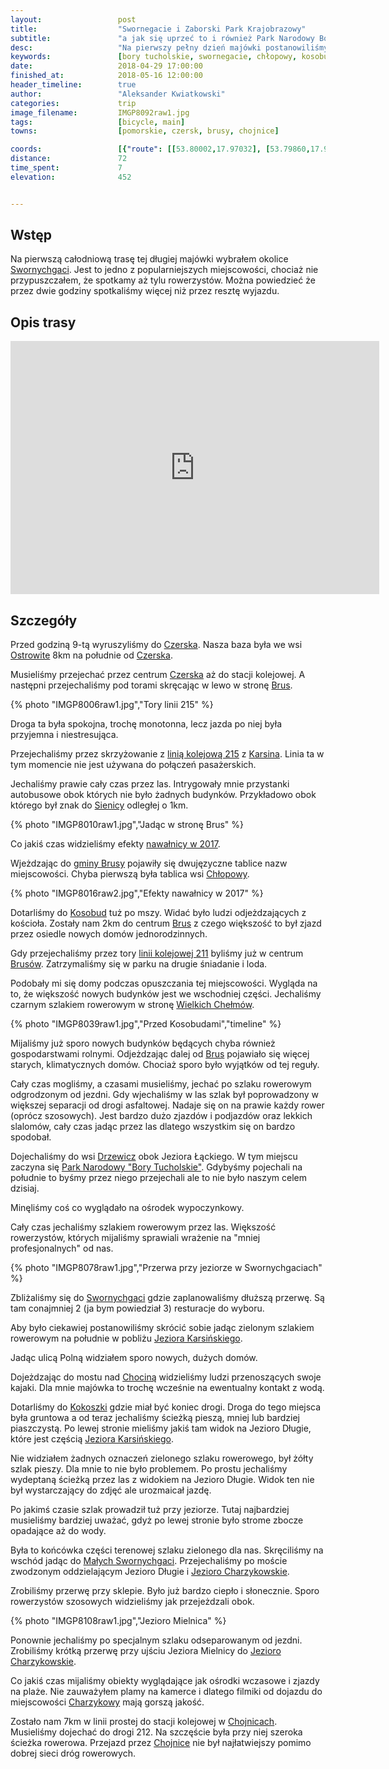 ```yaml
---
layout:                 post
title:                  "Swornegacie i Zaborski Park Krajobrazowy"
subtitle:               "a jak się uprzeć to i również Park Narodowy Bory Tucholskie"
desc:                   "Na pierwszy pełny dzień majówki postanowiliśmy udać się w stronę Swornychgaci. Swornegacie i Wdzydze to są chyba najpopularniejsze miejsca, które planowaliśmy zobaczyć podczas tego wyjazdu. Nie przypuszczałem, że większość ludzi na rowerze właśnie będzie tam."
keywords:               [bory tucholskie, swornegacie, chłopowy, kosobudy, wiosna, ścieżka rowerowa, jezioro karsińskie, jezioro charzykowskie]
date:                   2018-04-29 17:00:00
finished_at:            2018-05-16 12:00:00
header_timeline:        true
author:                 "Aleksander Kwiatkowski"
categories:             trip
image_filename:         IMGP8092raw1.jpg
tags:                   [bicycle, main]
towns:                  [pomorskie, czersk, brusy, chojnice]

coords:                 [{"route": [[53.80002,17.97032], [53.79860,17.95685], [53.82273,17.89170], [53.83022,17.84724], [53.83797,17.81900], [53.86764,17.75755], [53.87407,17.75789], [53.88712,17.71446], [53.86987,17.67163], [53.88206,17.64288], [53.88120,17.63292], [53.86678,17.61447], [53.85276,17.57636], [53.85190,17.56640], [53.86380,17.51533], [53.85580,17.49233], [53.83164,17.49001], [53.81771,17.48830], [53.81827,17.51216], [53.80438,17.51190], [53.77908,17.53198], [53.75696,17.51413], [53.73346,17.51096], [53.71427,17.52898], [53.68845,17.57713]], "type": "bicycle"}]
distance:               72
time_spent:             7
elevation:              452


---
```


[wiki-linia-215]: https://pl.wikipedia.org/wiki/Linia_kolejowa_nr_215
[wiki-nawalnica]: https://pl.wikipedia.org/wiki/Nawa%C5%82nice_w_Polsce_(2017)
[wiki-linia-211]: https://pl.wikipedia.org/wiki/Linia_kolejowa_nr_211
[wiki-swornegacie]: https://pl.wikipedia.org/wiki/Swornegacie
[wiki-czersk]: https://pl.wikipedia.org/wiki/Czersk
[wiki-ostrowite]: https://pl.wikipedia.org/wiki/Ostrowite_(gmina_Czersk)
[wiki-brusy]: https://pl.wikipedia.org/wiki/Brusy
[wiki-karsin]: https://pl.wikipedia.org/wiki/Karsin
[wiki-sienica]: https://pl.wikipedia.org/wiki/Sienica_(wojew%C3%B3dztwo_pomorskie)
[wiki-brusy-gmina]: https://pl.wikipedia.org/wiki/Brusy_(gmina)
[wiki-chlopowy]: https://pl.wikipedia.org/wiki/Ch%C5%82opowy
[wiki-kosobudy]: https://pl.wikipedia.org/wiki/Kosobudy_(wojew%C3%B3dztwo_pomorskie)
[wiki-wielkie-chelmy]: https://pl.wikipedia.org/wiki/Wielkie_Che%C5%82my
[wiki-drzewicz]: https://pl.wikipedia.org/wiki/Drzewicz
[wiki-jezioro-karsinskie]: https://pl.wikipedia.org/wiki/Jezioro_Karsi%C5%84skie
[wiki-chocina]: https://pl.wikipedia.org/wiki/Chocina
[wiki-kokoszka]: https://pl.wikipedia.org/wiki/Kokoszka_(wojew%C3%B3dztwo_pomorskie)
[wiki-male-swornegacie]: https://pl.wikipedia.org/wiki/Ma%C5%82e_Swornegacie
[wiki-jezioro-charzykowskie]: https://pl.wikipedia.org/wiki/Jezioro_Charzykowskie
[wiki-charzykowy]: https://pl.wikipedia.org/wiki/Charzykowy
[wiki-chojnice]: https://pl.wikipedia.org/wiki/Chojnice
[wiki-park-narodowy]: https://pl.wikipedia.org/wiki/Park_Narodowy_%E2%80%9EBory_Tucholskie%E2%80%9D

## Wstęp

Na pierwszą całodniową trasę tej długiej majówki wybrałem okolice [Swornychgaci][wiki-swornegacie].
Jest to jedno z popularniejszych miejscowości, chociaż nie przypuszczałem, że
spotkamy aż tylu rowerzystów. Można powiedzieć że przez dwie godziny spotkaliśmy
więcej niż przez resztę wyjazdu.

## Opis trasy

<iframe height='405' width='590' frameborder='0' allowtransparency='true' scrolling='no' src='https://www.strava.com/activities/1539419947/embed/f52b137347f590caaefef2e3ba8c8eb1970092fc'></iframe>

## Szczegóły

Przed godziną 9-tą wyruszyliśmy do [Czerska][wiki-czersk]. Nasza baza była we wsi
[Ostrowite][wiki-ostrowite] 8km na południe od [Czerska][wiki-czersk].

Musieliśmy przejechać przez centrum [Czerska][wiki-czersk] aż do stacji kolejowej.
A następni przejechaliśmy
pod torami skręcając w lewo w stronę [Brus][wiki-brusy].

{% photo "IMGP8006raw1.jpg","Tory linii 215" %}

Droga ta była spokojna, trochę monotonna, lecz jazda po niej była przyjemna
i niestresująca.

Przejechaliśmy przez skrzyżowanie z [linią kolejową 215][wiki-linia-215]
z [Karsina][wiki-karsin]. Linia ta w tym momencie nie jest używana do
połączeń pasażerskich.

Jechaliśmy prawie cały czas przez las. Intrygowały mnie przystanki autobusowe
obok których nie było żadnych budynków. Przykładowo obok którego
był znak do [Sienicy][wiki-sienica] odległej o 1km.

{% photo "IMGP8010raw1.jpg","Jadąc w stronę Brus" %}

Co jakiś czas widzieliśmy efekty [nawałnicy w 2017][wiki-nawalnica].

Wjeżdzając do [gminy Brusy][wiki-brusy-gmina] pojawiły się dwujęzyczne
tablice nazw miejscowości. Chyba pierwszą była tablica wsi [Chłopowy][wiki-chlopowy].

{% photo "IMGP8016raw2.jpg","Efekty nawałnicy w 2017" %}

Dotarliśmy do [Kosobud][wiki-kosobudy] tuż po mszy. Widać było ludzi odjeżdzających
z kościoła. Zostały nam 2km do centrum [Brus][wiki-brusy] z czego większość
to był zjazd przez osiedle nowych domów jednorodzinnych.

Gdy przejechaliśmy przez tory [linii kolejowej 211][wiki-linia-211] byliśmy
już w centrum [Brusów][wiki-brusy]. Zatrzymaliśmy się w parku na drugie śniadanie i loda.

Podobały mi się domy podczas opuszczania tej miejscowości. Wygląda na to, że
większość nowych budynków jest we wschodniej części. Jechaliśmy czarnym szlakiem rowerowym
w stronę [Wielkich Chełmów][wiki-wielkie-chelmy].

{% photo "IMGP8039raw1.jpg","Przed Kosobudami","timeline" %}

Mijaliśmy już sporo nowych budynków będących chyba również gospodarstwami
rolnymi. Odjeżdzając dalej od [Brus][wiki-brusy] pojawiało się więcej
starych, klimatycznych domów. Chociaż sporo było wyjątków od tej reguły.

Cały czas mogliśmy, a czasami musieliśmy, jechać po szlaku rowerowym odgrodzonym od
jezdni.
Gdy wjechaliśmy w las szlak był poprowadzony w większej separacji od drogi asfaltowej.
Nadaje się on na prawie każdy rower (oprócz szosowych).
Jest bardzo dużo zjazdów i podjazdów oraz lekkich slalomów, cały czas jadąc
przez las dlatego wszystkim się on bardzo spodobał.

Dojechaliśmy do wsi [Drzewicz][wiki-drzewicz] obok Jeziora Łąckiego. W tym miejscu
zaczyna się [Park Narodowy "Bory Tucholskie"][wiki-park-narodowy]. Gdybyśmy pojechali
na południe to byśmy przez niego przejechali ale to nie było naszym celem dzisiaj.

Minęliśmy coś co wyglądało na ośrodek wypoczynkowy.

Cały czas jechaliśmy szlakiem rowerowym przez las. Większość rowerzystów,
których mijaliśmy sprawiali wrażenie na "mniej profesjonalnych" od nas.

{% photo "IMGP8078raw1.jpg","Przerwa przy jeziorze w Swornychgaciach" %}

Zbliżaliśmy się do
[Swornychgaci][wiki-swornegacie] gdzie zaplanowaliśmy dłuższą przerwę. Są
tam conajmniej 2 (ja bym powiedział 3) resturacje do wyboru.

Aby było ciekawiej postanowiliśmy skrócić sobie jadąc zielonym szlakiem rowerowym
na południe w pobliżu [Jeziora Karsińskiego][wiki-jezioro-karsinskie].

Jadąc ulicą Polną widziałem sporo nowych, dużych domów.

Dojeżdzając do mostu nad [Chociną][wiki-chocina] widzieliśmy ludzi przenoszących
swoje kajaki. Dla mnie majówka to trochę wcześnie na ewentualny kontakt z wodą.

Dotarliśmy do [Kokoszki][wiki-kokoszka] gdzie miał być koniec drogi. Droga
do tego miejsca była gruntowa
a od teraz jechaliśmy ścieżką pieszą, mniej lub bardziej piaszczystą. Po
lewej stronie mieliśmy jakiś tam widok na Jezioro Długie, które jest częścią
[Jeziora Karsińskiego][wiki-jezioro-karsinskie].

Nie widziałem żadnych oznaczeń zielonego szlaku rowerowego, był żółty szlak
pieszy. Dla mnie to nie było problemem. Po prostu jechaliśmy wydeptaną ścieżką
przez las z widokiem na Jezioro Długie. Widok ten nie był wystarczający do
zdjęć ale urozmaicał jazdę.

Po jakimś czasie szlak prowadził tuż przy jeziorze. Tutaj najbardziej musieliśmy
bardziej uważać, gdyż po lewej stronie było strome zbocze opadające aż do wody.

Była to końcówka części
terenowej szlaku zielonego dla nas. Skręciliśmy na wschód jadąc do
[Małych Swornychgaci][wiki-male-swornegacie]. Przejechaliśmy po moście zwodzonym
oddzielającym Jezioro Długie i [Jezioro Charzykowskie][wiki-jezioro-charzykowskie].

Zrobiliśmy przerwę przy sklepie. Było już bardzo ciepło i słonecznie. Sporo
rowerzystów szosowych widzieliśmy jak przejeżdzali obok.

{% photo "IMGP8108raw1.jpg","Jezioro Mielnica" %}

Ponownie jechaliśmy po specjalnym szlaku odseparowanym od jezdni. Zrobiliśmy krótką
przerwę przy ujściu Jeziora Mielnicy do [Jezioro Charzykowskie][wiki-jezioro-charzykowskie].

Co jakiś czas mijaliśmy obiekty wyglądające jak ośrodki wczasowe i zjazdy na plaże.
Nie zauważyłem plamy na kamerce i dlatego filmiki od dojazdu do
miejscowości [Charzykowy][wiki-charzykowy] mają gorszą jakość.

Zostało nam 7km w linii prostej do stacji kolejowej w [Chojnicach][wiki-chojnice].
Musieliśmy dojechać do drogi 212. Na szczęście była przy niej szeroka ścieżka
rowerowa. Przejazd przez [Chojnice][wiki-chojnice] nie był najłatwiejszy
pomimo dobrej sieci dróg rowerowych.
